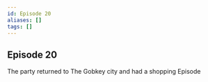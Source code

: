 ```yaml
---
id: Episode 20
aliases: []
tags: []
---
```




## Episode 20

The party returned to The Gobkey city and had a shopping Episode
